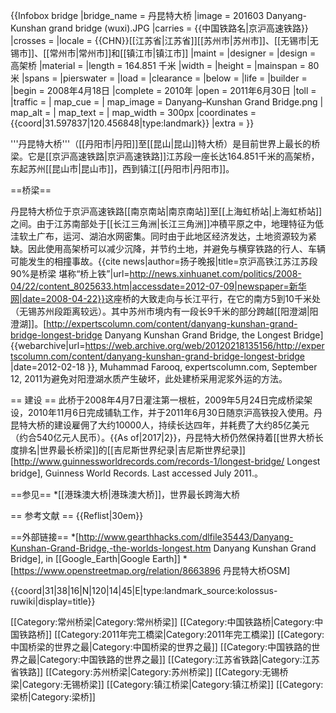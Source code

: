 {{Infobox bridge
|bridge_name      = 丹昆特大桥
|image            = 201603 Danyang-Kunshan grand bridge (wuxi).JPG
|carries          = {{中国铁路名|京沪高速铁路}}
|crosses          = 
|locale           = {{CHN}}[[江苏省|江苏省]][[苏州市|苏州市]]、[[无锡市|无锡市]]、[[常州市|常州市]]和[[镇江市|镇江市]]
|maint            =
|designer         = 
|design           = 高架桥
|material         = 
|length           = 164.851 千米
|width            =
|height           =
|mainspan         = 80 米
|spans            =
|pierswater       =
|load             =
|clearance        =
|below            =
|life             =
|builder          =
|begin            = 2008年4月18日<ref name=expert/>
|complete         = 2010年
|open             = 2011年6月30日
|toll             =
|traffic          = 
| map_cue          = 
| map_image        = Danyang–Kunshan Grand Bridge.png
| map_alt          = 
| map_text         = 
| map_width        = 300px
|coordinates      = {{coord|31.597837|120.456848|type:landmark}}
|extra            =
}}

'''丹昆特大桥'''（[[丹阳市|丹阳]]至[[昆山|昆山]]特大桥）是目前世界上最长的桥梁。<ref name=gwr/>它是[[京沪高速铁路|京沪高速铁路]]江苏段一座长达164.851千米的高架桥，东起苏州[[昆山市|昆山市]]，西到镇江[[丹阳市|丹阳市]]。

==桥梁==

丹昆特大桥位于京沪高速铁路[[南京南站|南京南站]]至[[上海虹桥站|上海虹桥站]]之间。由于江苏南部处于[[长江三角洲|长江三角洲]]冲積平原之中，地理特征为低洼软土广布，运河、湖泊水网密集。同时由于此地区经济发达，土地资源较为紧缺。因此使用高架桥可以减少沉降，并节约土地，并避免与横穿铁路的行人、车辆可能发生的相撞事故。<ref name="xinhua">{{cite news|author=扬子晚报|title=京沪高铁江苏江苏段90%是桥梁 堪称“桥上铁”|url=http://news.xinhuanet.com/politics/2008-04/22/content_8025633.htm|accessdate=2012-07-09|newspaper=新华网|date=2008-04-22}}</ref>这座桥的大致走向与长江平行，在它的南方5到10千米处（无锡苏州段距离较远）。其中苏州市境内有一段长9千米的部分跨越[[阳澄湖|阳澄湖]]。<ref name=expert>[http://expertscolumn.com/content/danyang-kunshan-grand-bridge-longest-bridge Danyang Kunshan Grand Bridge, the Longest Bridge] {{webarchive|url=https://web.archive.org/web/20120218135156/http://expertscolumn.com/content/danyang-kunshan-grand-bridge-longest-bridge |date=2012-02-18 }}, Muhammad Farooq, expertscolumn.com, September 12, 2011</ref>为避免对阳澄湖水质产生破坏，此处建桥采用泥浆外运的方法。<ref name="xinhua" />

== 建设 ==
此桥于2008年4月7日灌注第一根桩，2009年5月24日完成桥梁架设，2010年11月6日完成铺轨工作，并于2011年6月30日随京沪高铁投入使用。丹昆特大桥的建设雇佣了大约10000人，持续长达四年，并耗费了大约85亿美元（约合540亿元人民币）<ref name="expert" />。{{As of|2017|2}}，丹昆特大桥仍然保持着[[世界大桥长度排名|世界最长桥梁]]的[[吉尼斯世界纪录|吉尼斯世界纪录]]<ref name="gwr">[http://www.guinnessworldrecords.com/records-1/longest-bridge/ Longest bridge], Guinness World Records. Last accessed July 2011.</ref>。

==参见==
*[[港珠澳大桥|港珠澳大桥]]，世界最长跨海大桥<!--see talk page, many sources confuse Danyang–Kunshan and Jiaozhou as being the same bridge-->

== 参考文献 ==
{{Reflist|30em}}

==外部链接==
*[http://www.gearthhacks.com/dlfile35443/Danyang-Kunshan-Grand-Bridge,-the-worlds-longest.htm Danyang Kunshan Grand Bridge], in [[Google_Earth|Google Earth]]
*[https://www.openstreetmap.org/relation/8663896 丹昆特大桥OSM]

{{coord|31|38|16|N|120|14|45|E|type:landmark_source:kolossus-ruwiki|display=title}}

[[Category:常州桥梁|Category:常州桥梁]]
[[Category:中国铁路桥|Category:中国铁路桥]]
[[Category:2011年完工橋梁|Category:2011年完工橋梁]]
[[Category:中国桥梁的世界之最|Category:中国桥梁的世界之最]]
[[Category:中国铁路的世界之最|Category:中国铁路的世界之最]]
[[Category:江苏省铁路|Category:江苏省铁路]]
[[Category:苏州桥梁|Category:苏州桥梁]]
[[Category:无锡桥梁|Category:无锡桥梁]]
[[Category:镇江桥梁|Category:镇江桥梁]]
[[Category:梁桥|Category:梁桥]]